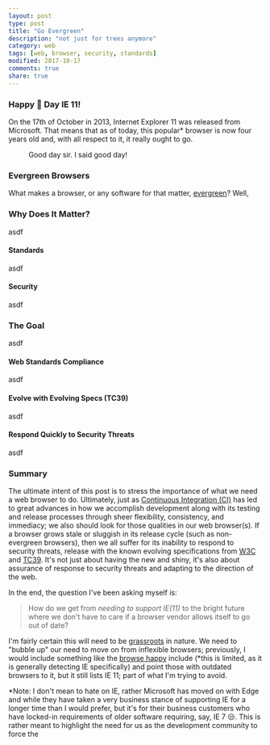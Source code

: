 ```yaml
---
layout: post
type: post
title: "Go Evergreen"
description: "not just for trees anymore"
category: web
tags: [web, browser, security, standards]
modified: 2017-10-17
comments: true
share: true
---
```


### Happy 🎂 Day IE 11!

On the 17th of October in 2013, Internet Explorer 11 was released from Microsoft. That means that as of today, this popular\* browser is now four years old and, with all respect to it, it really ought to go.

<figure>
  <amp-anim src="{{ site.url }}/assets/images/post_images/Out_Gaston.gif"
      width="250"
      height="281"
      alt="Out Gaston"
      attribution="Gaston is a character from the Disney film Beauty and the Beast. All rights belong to Disney."></amp-anim>
  <figcaption>Good day sir. I said good day!</figcaption>
 </figure>

### Evergreen Browsers

What makes a browser, or any software for that matter, [evergreen][evergreen-about]? Well, 

### Why Does It Matter?

asdf

#### Standards

asdf

#### Security

asdf

### The Goal

asdf

#### Web Standards Compliance

asdf

#### Evolve with Evolving Specs (TC39)

asdf

#### Respond Quickly to Security Threats

asdf

### Summary

The ultimate intent of this post is to stress the importance of what we need a web browser to do. Ultimately, just as [Continuous Integration (CI)][ci-about] has led to great advances in how we accomplish development along with its testing and release processes through sheer flexibility, consistency, and immediacy; we also should look for those qualities in our web browser(s). If a browser grows stale or sluggish in its release cycle (such as non-evergreen browsers), then we all suffer for its inability to respond to security threats, release with the known evolving specifications from [W3C][w3c-about] and [TC39][tc39-about]. It's not just about having the new and shiny, it's also about assurance of response to security threats and adapting to the direction of the web.

In the end, the question I've been asking myself is:

> How do we get from _needing to support IE(11)_ to the bright future where we don't have to care if a browser vendor allows itself to go out of date?

I'm fairly certain this will need to be [grassroots][grassroots-about] in nature. We need to "bubble up" our need to move on from inflexible browsers; previously, I would include something like the [browse happy][browse-happy] include (\*this is limited, as it is generally detecting IE specifically) and point those with outdated browsers to it, but it still lists IE 11; part of what I'm trying to avoid.

\*Note: I don't mean to hate on IE, rather Microsoft has moved on with Edge and while they have taken a very business stance of supporting IE for a longer time than I would prefer, but it's for their business customers who have locked-in requirements of older software requiring, say, IE 7 😒. This is rather meant to highlight the need for us as the development community to force the 

[evergreen-about]: https://www.hanselman.com/blog/TheEvergreenWeb.aspx
[ie-version-history]: https://en.wikipedia.org/wiki/Internet_Explorer_version_history#Release_history_for_desktop_Windows_OS_version
[chrome-version-history]: https://en.wikipedia.org/wiki/Google_Chrome_version_history
[firefox-version-history]: https://en.wikipedia.org/wiki/Firefox_version_history#Rapid_releases
[edge-version-history]: https://en.wikipedia.org/wiki/Microsoft_Edge#Release_history
[ci-about]: https://en.wikipedia.org/wiki/Continuous_integration
[w3c-about]: https://www.w3.org/standards/
[tc39-about]: http://ecma-international.org/memento/TC39.htm
[browse-happy]: https://browsehappy.com/
[grassroots-about]: https://en.wikipedia.org/wiki/Grassroots
